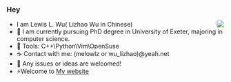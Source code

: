 ### Hey
<a href="https://github.com/anuraghazra/github-readme-stats">
  <img align="right" src="https://github-readme-stats.vercel.app/api?username=Wlzzzz-del" />
</a>

- I am Lewis L. Wu( Lizhao Wu in Chinese)
- 🌱 I am currently pursuing PhD degree in University of Exeter, majoring in computer science.
- :ledger: Tools: C++\Python\Vim\OpenSuse
- :coffee: Contact with me: (melowlz or wu_lizhao)@yeah.net
- 💬 Any issues or ideas are welcomed!
- ⚡Welcome to [My website](https://melowlz-d.github.io/)

<!--
**Wlzzzz-del/Wlzzzz-del** is a ✨ _special_ ✨ repository because its `README.md` (this file) appears on your GitHub profile.

Here are some ideas to get you started:

- 🔭 I’m currently working on ...
- 🌱 I’m currently learning ...
- 👯 I’m looking to collaborate on ...
- 🤔 I’m looking for help with ...
- 💬 Ask me about ...
- 📫 How to reach me: ...
- 😄 Pronouns: ...
- ⚡ Fun fact: ...
-->
